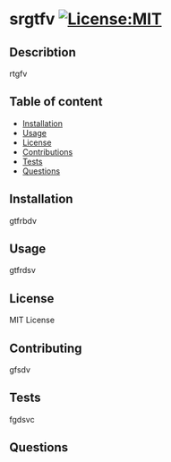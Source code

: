 
# srgtfv [![License:MIT](https://img.shields.io/badge/License-MIT-yellow.svg)](https://opensource.org/licenses/MIT)
## Describtion
rtgfv
## Table of content
- [Installation](#Installation)
- [Usage](#Usage)
- [License](#License)
- [Contributions](#Contributions)
- [Tests](#Tests)
- [Questions](#Questions)
## Installation
gtfrbdv
## Usage
gtfrdsv
## License
MIT License
## Contributing
gfsdv
## Tests
fgdsvc
## Questions

